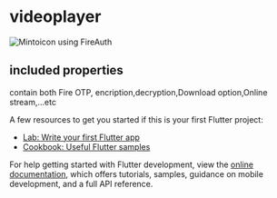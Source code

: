 # videoplayer
![Mintoicon](https://user-images.githubusercontent.com/76726126/200480374-ced8ef65-349f-48b9-8093-1a2394da0719.png)
using FireAuth

## included properties

contain both Fire OTP, encription,decryption,Download option,Online stream,...etc

A few resources to get you started if this is your first Flutter project:

- [Lab: Write your first Flutter app](https://docs.flutter.dev/get-started/codelab)
- [Cookbook: Useful Flutter samples](https://docs.flutter.dev/cookbook)


For help getting started with Flutter development, view the
[online documentation](https://docs.flutter.dev/), which offers tutorials,
samples, guidance on mobile development, and a full API reference.
